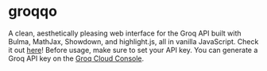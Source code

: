 # groqqo

A clean, aesthetically pleasing web interface for the Groq API built with Bulma, MathJax, Showdown, and highlight.js, all in vanilla JavaScript. Check it out [here](https://naowalrahman.rocks/groqqo)! Before usage, make sure to set your API key. You can generate a Groq API key on the [Groq Cloud Console](https://console.groq.com/keys).
